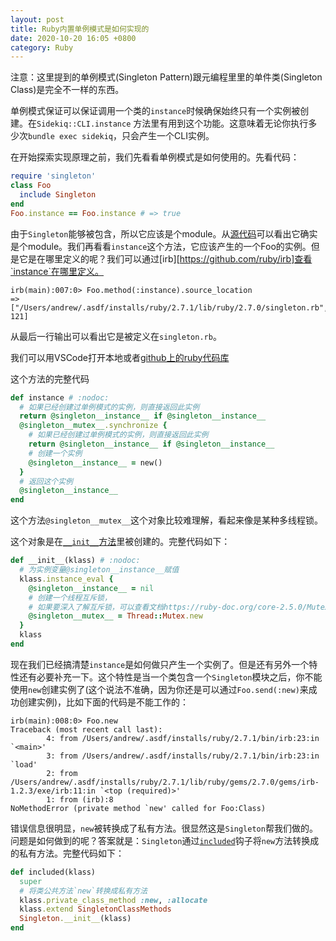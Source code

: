 ```yaml
---
layout: post
title: Ruby内置单例模式是如何实现的
date: 2020-10-20 16:05 +0800
category: Ruby
---
```


注意：这里提到的单例模式(Singleton Pattern)跟元编程里里的单件类(Singleton Class)是完全不一样的东西。

单例模式保证可以保证调用一个类的`instance`时候确保始终只有一个实例被创建。在`Sidekiq::CLI.instance` 方法里有用到这个功能。这意味着无论你执行多少次`bundle exec sidekiq`，只会产生一个CLI实例。

在开始探索实现原理之前，我们先看看单例模式是如何使用的。先看代码：

```ruby 
require 'singleton'
class Foo
  include Singleton
end
Foo.instance == Foo.instance # => true
```

由于`Singleton`能够被包含，所以它应该是个module。从[源代码](https://github.com/ruby/ruby/blob/18cecda46e427362fa3447679e5d8a917b5d6cb6/lib/singleton.rb#L94)可以看出它确实是个module。我们再看看`instance`这个方法，它应该产生的一个Foo的实例。但是它是在哪里定义的呢？我们可以通过[irb][https://github.com/ruby/irb]查看`instance`在哪里定义。

```
irb(main):007:0> Foo.method(:instance).source_location
=> ["/Users/andrew/.asdf/installs/ruby/2.7.1/lib/ruby/2.7.0/singleton.rb", 121]
```

从最后一行输出可以看出它是被定义在`singleton.rb`。

我们可以用VSCode打开本地或者[github上的ruby代码库](https://github.com/ruby/ruby/blob/18cecda46e427362fa3447679e5d8a917b5d6cb6/lib/singleton.rb#L123)

这个方法的完整代码

```ruby 
def instance # :nodoc:
  # 如果已经创建过单例模式的实例，则直接返回此实例
  return @singleton__instance__ if @singleton__instance__
  @singleton__mutex__.synchronize {
    # 如果已经创建过单例模式的实例，则直接返回此实例
    return @singleton__instance__ if @singleton__instance__
    # 创建一个实例
    @singleton__instance__ = new()
  }
  # 返回这个实例
  @singleton__instance__
end
```

这个方法`@singleton__mutex__`这个对象比较难理解，看起来像是某种多线程锁。

这个对象是在[`__init__`方法](https://github.com/ruby/ruby/blob/18cecda46e427362fa3447679e5d8a917b5d6cb6/lib/singleton.rb#L144)里被创建的。完整代码如下：

```ruby 
def __init__(klass) # :nodoc:
  # 为实例变量@singleton__instance__赋值
  klass.instance_eval {
    @singleton__instance__ = nil
    # 创建一个线程互斥锁，
    # 如果要深入了解互斥锁，可以查看文档https://ruby-doc.org/core-2.5.0/Mutex.html
    @singleton__mutex__ = Thread::Mutex.new
  }
  klass
end
```

现在我们已经搞清楚`instance`是如何做只产生一个实例了。但是还有另外一个特性还有必要补充一下。这个特性是当一个类包含一个`Singleton`模块之后，你不能使用`new`创建实例了(这个说法不准确，因为你还是可以通过`Foo.send(:new)`来成功创建实例)，比如下面的代码是不能工作的：

```shell
irb(main):008:0> Foo.new
Traceback (most recent call last):
        4: from /Users/andrew/.asdf/installs/ruby/2.7.1/bin/irb:23:in `<main>'
        3: from /Users/andrew/.asdf/installs/ruby/2.7.1/bin/irb:23:in `load'
        2: from /Users/andrew/.asdf/installs/ruby/2.7.1/lib/ruby/gems/2.7.0/gems/irb-1.2.3/exe/irb:11:in `<top (required)>'
        1: from (irb):8
NoMethodError (private method `new' called for Foo:Class)
```

错误信息很明显，`new`被转换成了私有方法。很显然这是`Singleton`帮我们做的。问题是如何做到的呢？答案就是：`Singleton`通过[`included`](https://github.com/ruby/ruby/blob/18cecda46e427362fa3447679e5d8a917b5d6cb6/lib/singleton.rb#L162)钩子将`new`方法转换成的私有方法。完整代码如下：

```ruby
def included(klass)
  super
  # 将类公共方法`new`转换成私有方法
  klass.private_class_method :new, :allocate
  klass.extend SingletonClassMethods
  Singleton.__init__(klass)
end
```



